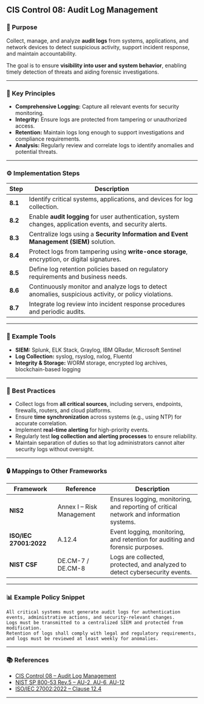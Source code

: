 ## CIS Control 08: Audit Log Management

### 🎯 Purpose

Collect, manage, and analyze **audit logs** from systems, applications, and network devices to detect suspicious activity, support incident response, and maintain accountability.

The goal is to ensure **visibility into user and system behavior**, enabling timely detection of threats and aiding forensic investigations.

---

### 🧩 Key Principles

* **Comprehensive Logging:** Capture all relevant events for security monitoring.
* **Integrity:** Ensure logs are protected from tampering or unauthorized access.
* **Retention:** Maintain logs long enough to support investigations and compliance requirements.
* **Analysis:** Regularly review and correlate logs to identify anomalies and potential threats.

---

### ⚙️ Implementation Steps

| Step    | Description                                                                                                |
| ------- | ---------------------------------------------------------------------------------------------------------- |
| **8.1** | Identify critical systems, applications, and devices for log collection.                                   |
| **8.2** | Enable **audit logging** for user authentication, system changes, application events, and security alerts. |
| **8.3** | Centralize logs using a **Security Information and Event Management (SIEM)** solution.                     |
| **8.4** | Protect logs from tampering using **write-once storage**, encryption, or digital signatures.               |
| **8.5** | Define log retention policies based on regulatory requirements and business needs.                         |
| **8.6** | Continuously monitor and analyze logs to detect anomalies, suspicious activity, or policy violations.      |
| **8.7** | Integrate log review into incident response procedures and periodic audits.                                |

---

### 🧰 Example Tools

* **SIEM:** Splunk, ELK Stack, Graylog, IBM QRadar, Microsoft Sentinel
* **Log Collection:** syslog, rsyslog, nxlog, Fluentd
* **Integrity & Storage:** WORM storage, encrypted log archives, blockchain-based logging

---

### 🧠 Best Practices

* Collect logs from **all critical sources**, including servers, endpoints, firewalls, routers, and cloud platforms.
* Ensure **time synchronization** across systems (e.g., using NTP) for accurate correlation.
* Implement **real-time alerting** for high-priority events.
* Regularly test **log collection and alerting processes** to ensure reliability.
* Maintain separation of duties so that log administrators cannot alter security logs without oversight.

---

### 🔒 Mappings to Other Frameworks

| Framework              | Reference                 | Description                                                                             |
| ---------------------- | ------------------------- | --------------------------------------------------------------------------------------- |
| **NIS2**               | Annex I – Risk Management | Ensures logging, monitoring, and reporting of critical network and information systems. |
| **ISO/IEC 27001:2022** | A.12.4                    | Event logging, monitoring, and retention for auditing and forensic purposes.            |
| **NIST CSF**           | DE.CM-7 / DE.CM-8         | Logs are collected, protected, and analyzed to detect cybersecurity events.             |

---

### 📊 Example Policy Snippet

```text
All critical systems must generate audit logs for authentication events, administrative actions, and security-relevant changes.  
Logs must be transmitted to a centralized SIEM and protected from modification.  
Retention of logs shall comply with legal and regulatory requirements, and logs must be reviewed at least weekly for anomalies.
```

---

### 📚 References

* [CIS Control 08 – Audit Log Management](https://www.cisecurity.org/controls/audit-log-management)
* [NIST SP 800-53 Rev.5 – AU-2, AU-6, AU-12](https://csrc.nist.gov/publications/detail/sp/800-53/rev-5/final)
* [ISO/IEC 27002:2022 – Clause 12.4](https://www.iso.org/standard/75652.html)

---
